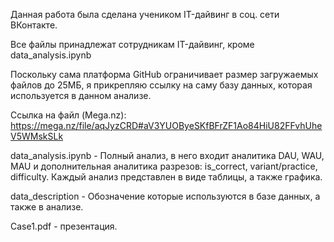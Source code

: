 Данная работа была сделана учеником IT-дайвинг в соц. сети ВКонтакте.

Все файлы принадлежат сотрудникам IT-дайвинг, кроме data_analysis.ipynb

Поскольку сама платформа GitHub ограничивает размер загружаемых файлов до 25МБ, я прикрепляю ссылку на саму базу данных, которая используется в данном анализе.

Ссылка на файл (Mega.nz): https://mega.nz/file/aqJyzCRD#aV3YUOByeSKfBFrZF1Ao84HiU82FFvhUheV5WMskSLk

data_analysis.ipynb - Полный анализ, в него входит аналитика DAU, WAU, MAU и дополнительная аналитика разрезов: is_correct, variant/practice, difficulty. Каждый анализ представлен в виде таблицы, а также графика.

data_description - Обозначение которые используются в базе данных, а также в анализе.

Case1.pdf - презентация.
